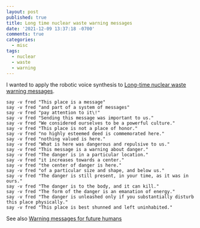 ```yaml
---
layout: post
published: true
title: Long time nuclear waste warning messages
date: '2021-12-09 13:37:18 -0700'
comments: true
categories:
  - misc
tags:
  - nuclear
  - waste
  - warning
---
```


I wanted to apply the robotic voice synthesis to
[Long-time nuclear waste warning messages].

<!--more-->

```shell
say -v fred "This place is a message"
say -v fred "and part of a system of messages"
say -v fred "pay attention to it\!"
say -v fred "Sending this message was important to us."
say -v fred "We considered ourselves to be a powerful culture."
say -v fred "This place is not a place of honor."
say -v fred "no highly esteemed deed is commemorated here."
say -v fred "nothing valued is here."
say -v fred "What is here was dangerous and repulsive to us."
say -v fred "This message is a warning about danger."
say -v fred "The danger is in a particular location."
say -v fred "it increases towards a center."
say -v fred "the center of danger is here."
say -v fred "of a particular size and shape, and below us."
say -v fred "The danger is still present, in your time, as it was in ours."
say -v fred "The danger is to the body, and it can kill."
say -v fred "The form of the danger is an emanation of energy."
say -v fred "The danger is unleashed only if you substantially disturb this place physically."
say -v fred "This place is best shunned and left uninhabited."
```

See also [Warning messages for future humans]

[Warning messages for future humans]: https://en.wikipedia.org/wiki/Waste_Isolation_Pilot_Plant

[Long-time nuclear waste warning messages]: https://en.wikipedia.org/wiki/Long-time_nuclear_waste_warning_messages
